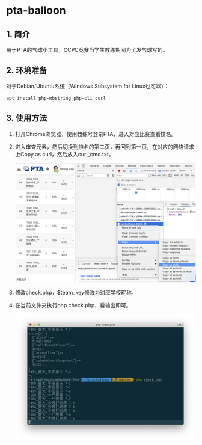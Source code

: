 # pta-balloon

## 1. 简介

用于PTA的气球小工具，CCPC竞赛当学生教练期间为了发气球写的。

## 2. 环境准备

对于Debian/Ubuntu系统（Windows Subsystem for Linux也可以）：

```
apt install php-mbstring php-cli curl
```

## 3. 使用方法

1. 打开Chrome浏览器，使用教练号登录PTA，进入对应比赛查看排名。

2. 进入审查元素，然后切换到排名的第二页，再回到第一页，在对应的网络请求上Copy as curl，然后放入curl_cmd.txt。

   ![1.png](readme/1.png)

3. 修改check.php，$team_key修改为对应学校昵称。

4. 在当前文件夹执行php check.php，看输出即可。

   ![效果图](readme/2.png)
